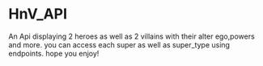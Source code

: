 # HnV_API

An Api displaying 2 heroes as well as 2 villains with their alter ego,powers and more.
you can access each super as well as super_type using endpoints.
hope you enjoy!
